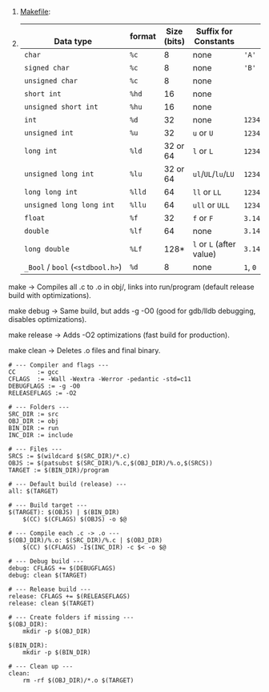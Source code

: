 1. [Makefile](./makecompilation/readme.md):
2. | <br>Data type                    | format | Size (bits) | Suffix for Constants     | Example Constant       |
   | -------------------------------- | ------ | ----------- | ------------------------ | ---------------------- |
   | `char`                           | `%c`   | 8           | none                     | `'A'`                  |
   | `signed char`                    | `%c`   | 8           | none                     | `'B'`                  |
   | `unsigned char`                  | `%c`   | 8           | none                     |                        |
   | `short int`                      | `%hd`  | 16          | none                     |                        |
   | `unsigned short int`             | `%hu`  | 16          | none                     |                        |
   | `int`                            | `%d`   | 32          | none                     | `12345`                |
   | `unsigned int`                   | `%u`   | 32          | `u` or `U`               | `12345u`, `12345U`     |
   | `long int`                       | `%ld`  | 32 or 64    | `l` or `L`               | `12345l`, `12345L`     |
   | `unsigned long int`              | `%lu`  | 32 or 64    | `ul`/`UL`/`lu`/`LU`      | `12345ul`, `12345LU`   |
   | `long long int`                  | `%lld` | 64          | `ll` or `LL`             | `12345ll`, `12345LL`   |
   | `unsigned long long int`         | `%llu` | 64          | `ull` or `ULL`           | `12345ull`, `12345ULL` |
   | `float`                          | `%f`   | 32          | `f` or `F`               | `3.14f`, `2.7F`        |
   | `double`                         | `%lf`  | 64          | none                     | `3.14159`              |
   | `long double`                    | `%Lf`  | 128\*       | `l` or `L` (after value) | `3.14159L`             |
   | `_Bool` / `bool` (`<stdbool.h>`) | `%d`   | 8           | none                     | `1`, `0`               |


make
→ Compiles all .c to .o in obj/, links into run/program (default release build with optimizations).

make debug
→ Same build, but adds -g -O0 (good for gdb/lldb debugging, disables optimizations).

make release
→ Adds -O2 optimizations (fast build for production).

make clean
→ Deletes .o files and final binary.


```
# --- Compiler and flags ---
CC      := gcc
CFLAGS  := -Wall -Wextra -Werror -pedantic -std=c11
DEBUGFLAGS := -g -O0
RELEASEFLAGS := -O2

# --- Folders ---
SRC_DIR := src
OBJ_DIR := obj
BIN_DIR := run
INC_DIR := include

# --- Files ---
SRCS := $(wildcard $(SRC_DIR)/*.c)
OBJS := $(patsubst $(SRC_DIR)/%.c,$(OBJ_DIR)/%.o,$(SRCS))
TARGET := $(BIN_DIR)/program

# --- Default build (release) ---
all: $(TARGET)

# --- Build target ---
$(TARGET): $(OBJS) | $(BIN_DIR)
	$(CC) $(CFLAGS) $(OBJS) -o $@

# --- Compile each .c -> .o ---
$(OBJ_DIR)/%.o: $(SRC_DIR)/%.c | $(OBJ_DIR)
	$(CC) $(CFLAGS) -I$(INC_DIR) -c $< -o $@

# --- Debug build ---
debug: CFLAGS += $(DEBUGFLAGS)
debug: clean $(TARGET)

# --- Release build ---
release: CFLAGS += $(RELEASEFLAGS)
release: clean $(TARGET)

# --- Create folders if missing ---
$(OBJ_DIR):
	mkdir -p $(OBJ_DIR)

$(BIN_DIR):
	mkdir -p $(BIN_DIR)

# --- Clean up ---
clean:
	rm -rf $(OBJ_DIR)/*.o $(TARGET)

```
